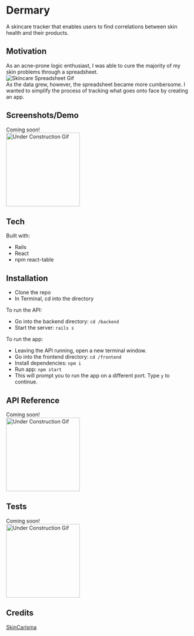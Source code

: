 # Dermary
A skincare tracker that enables users to find correlations between skin health and their products.

## Motivation
As an acne-prone logic enthusiast, I was able to cure the majority of my skin problems through a spreadsheet. </br>
<img src="i.imgur.com/MJzWJiC.gif" alt="Skincare Spreadsheet Gif" /> </br>
As the data grew, however, the spreadsheet became more cumbersome. I wanted to simplify the process of tracking what goes onto face by creating an app.

## Screenshots/Demo
Coming soon! </br>
<img src="https://gifimage.net/wp-content/uploads/2017/10/construction-gif-2.gif" alt="Under Construction Gif" width="200" />

## Tech
Built with:
* Rails
* React
* npm react-table

## Installation
* Clone the repo
* In Terminal, cd into the directory

To run the API:
* Go into the backend directory: `cd /backend`
* Start the server: `rails s`

To run the app:
* Leaving the API running, open a new terminal window.
* Go into the frontend directory: `cd /frontend`
* Install dependencies: `npm i`
* Run app: `npm start`
* This will prompt you to run the app on a different port. Type `y` to continue.

## API Reference
Coming soon! </br>
<img src="https://gifimage.net/wp-content/uploads/2017/10/construction-gif-2.gif" alt="Under Construction Gif" width="200" />

## Tests
Coming soon! </br>
<img src="https://gifimage.net/wp-content/uploads/2017/10/construction-gif-2.gif" alt="Under Construction Gif" width="200" />

## Credits
[SkinCarisma](http://www.skincarisma.com)
